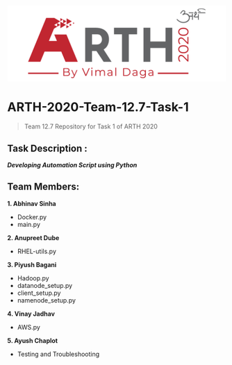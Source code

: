 ![](logo.png)

# ARTH-2020-Team-12.7-Task-1
> Team 12.7 Repository for Task 1 of ARTH 2020

## Task Description :
***Developing Automation Script using Python***

## Team Members:
  **1. Abhinav Sinha** 
  - Docker.py 
  - main.py
  
  **2. Anupreet Dube**
  - RHEL-utils.py
  
  **3. Piyush Bagani**
  - Hadoop.py
  - datanode_setup.py
  - client_setup.py
  - namenode_setup.py
  
  **4. Vinay Jadhav**
  - AWS.py
  
  **5. Ayush Chaplot** 
  - Testing and Troubleshooting
